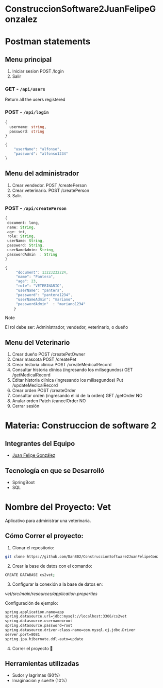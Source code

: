 # ConstruccionSoftware2JuanFelipeGonzalez

# Postman statements 

## Menu principal
1. Iniciar sesion	POST /login 
2. Salir

### **GET** - `/api/users`
Return all the users registered

### **POST** - `/api/login`

```ts
{
  username: string,
  password: string
}
```

```ts
{
    "userName": "alfonso",
    "password": "alfonso1234"
}
```

## Menu del administrador
 1. Crear vendedor.		POST /createPerson 
 2. Crear veterinario.	POST /createPerson 
 3. Salir.

### **POST** - `/api/createPerson`
 
 ```ts
{
  document: long,
  name: String,
  age: int,
  role: String,
  userName: String,
  password: String,
  userNameAdmin: String,
  passwordAdmin  : String
}
```

```ts
{
     "document": 13223232224,
     "name": "Pantera",
     "age": 23,
     "role": "VETERINARIO",
     "userName": "pantera",
     "password": "pantera1234",
     "userNameAdmin": "mariano",
     "passwordAdmin"  : "mariano1234"
    }
```

>[!NOTE]
> El rol debe ser: Administrador, vendedor, veterinario, o dueño


## Menu del Veterinario
 1. Crear dueño 												POST /createPetOwner 
 2. Crear mascota 												POST /createPet 
 3. Crear historia clínica 									POST /createMedicalRecord
 4. Consultar historia clínica (ingresando los milisegundos)	GET /getMedicalRecord 
 5. Editar historia clínica (ingresando los milisegundos)		Put /updateMedicalRecord 
 6. Crear orden 												POST /createOrder 		
 7. Consultar orden (ingresando el id de la orden)				GET /getOrder NO
 8. Anular orden 												Patch /cancelOrder NO
 9. Cerrar sesión



# Materia: Construccion de software 2

## Integrantes del Equipo 
- [Juan Felipe González](https://github.com/Dan802)

## Tecnología en que se Desarrolló 
- SpringBoot
- SQL

# Nombre del Proyecto: Vet 
Aplicativo para administrar una veterinaria.

## Cómo Correr el proyecto:
1. Clonar el repositorio:
```bash 
git clone https://github.com/Dan802/ConstruccionSoftware2JuanFelipeGonzalez.git
```

2. Crear la base de datos con el comando:
```bash 
CREATE DATABASE cs2vet;
```

3. Configurar la conexión a la base de datos en:

*vet/src/main/resources/application.properties*

Configuración de ejemplo:

```bash 
spring.application.name=app
spring.datasource.url=jdbc:mysql://localhost:3306/cs2vet
spring.datasource.username=root
spring.datasource.password=root
spring.datasource.driver-class-name=com.mysql.cj.jdbc.Driver
server.port=8081
spring.jpa.hibernate.ddl-auto=update 
```

4. Correr el proyecto 🤙

## Herramientas utilizadas 
- Sudor y lagrimas (90%)
- Imaginación y suerte (10%)